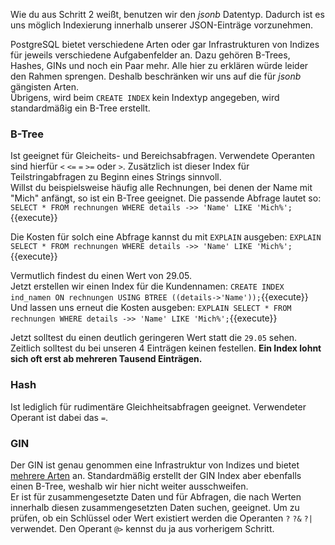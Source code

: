 
Wie du aus Schritt 2 weißt, benutzen wir den _jsonb_ Datentyp. Dadurch ist es uns möglich Indexierung innerhalb unserer JSON-Einträge vorzunehmen.

PostgreSQL bietet verschiedene Arten oder gar Infrastrukturen von Indizes für jeweils verschiedene Aufgabenfelder an.
Dazu gehören B-Trees, Hashes, GINs und noch ein Paar mehr. Alle hier zu erklären würde leider den Rahmen sprengen. Deshalb beschränken wir uns auf die für _jsonb_ gängisten Arten.  
Übrigens, wird beim `CREATE INDEX` kein Indextyp angegeben, wird standardmäßig ein B-Tree erstellt.

### B-Tree
Ist geeignet für Gleicheits- und Bereichsabfragen. Verwendete Operanten sind hierfür `<` `<=` `=` `>=` oder `>`. Zusätzlich ist dieser Index für Teilstringabfragen zu Beginn eines Strings sinnvoll.  
Willst du beispielsweise häufig alle Rechnungen, bei denen der Name mit "Mich" anfängt, so ist ein B-Tree geeignet. Die passende Abfrage lautet so:
`SELECT * FROM rechnungen WHERE details ->> 'Name' LIKE 'Mich%';`{{execute}}

Die Kosten für solch eine Abfrage kannst du mit `EXPLAIN` ausgeben:
`EXPLAIN SELECT * FROM rechnungen WHERE details ->> 'Name' LIKE 'Mich%';`{{execute}}

Vermutlich findest du einen Wert von 29.05.   
Jetzt erstellen wir einen Index für die Kundennamen:
`CREATE INDEX ind_namen ON rechnungen USING BTREE ((details->'Name'));`{{execute}}
Und lassen uns erneut die Kosten ausgeben:
`EXPLAIN SELECT * FROM rechnungen WHERE details ->> 'Name' LIKE 'Mich%';`{{execute}}

Jetzt solltest du einen deutlich geringeren Wert statt die `29.05` sehen.  
Zeitlich solltest du bei unseren 4 Einträgen keinen festellen. 
**Ein Index lohnt sich oft erst ab mehreren Tausend Einträgen.**

### Hash 
Ist lediglich für rudimentäre Gleichheitsabfragen geeignet. Verwendeter Operant ist dabei das `=`. 


### GIN
Der GIN ist genau genommen eine Infrastruktur von Indizes und bietet [mehrere Arten](https://www.postgresql.org/docs/11/gin-examples.html) an. Standardmäßig erstellt der GIN Index aber ebenfalls einen B-Tree, weshalb wir hier nicht weiter ausschweifen.  
Er ist für zusammengesetzte Daten und für Abfragen, die nach Werten innerhalb diesen zusammengesetzten Daten suchen, geeignet. Um zu prüfen, ob ein Schlüssel oder Wert existiert werden die Operanten `?` `?&` `?|` verwendet. Den Operant `@>` kennst du ja aus vorherigem Schritt. 


